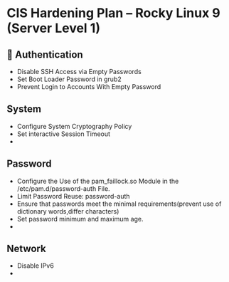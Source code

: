 # CIS Hardening Plan – Rocky Linux 9  (Server Level 1)

## 👮 Authentication 
* Disable SSH Access via Empty Passwords
* Set Boot Loader Password in grub2
* Prevent Login to Accounts With Empty Password

## System 
* Configure System Cryptography Policy
* Set interactive Session Timeout
* 

## Password
* Configure the Use of the pam_faillock.so Module in the /etc/pam.d/password-auth File.
*  Limit Password Reuse: password-auth
*  Ensure that passwords meet the minimal requirements(prevent use of dictionary words,differ characters)
*  Set password minimum and maximum age.
*  

## Network 
* Disable IPv6 
* 

